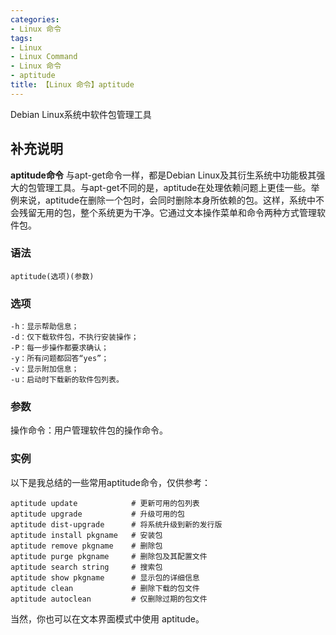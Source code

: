 ```yaml
---
categories:
- Linux 命令
tags:
- Linux
- Linux Command
- Linux 命令
- aptitude
title: 【Linux 命令】aptitude
---
```


Debian Linux系统中软件包管理工具

## 补充说明

**aptitude命令** 与apt-get命令一样，都是Debian Linux及其衍生系统中功能极其强大的包管理工具。与apt-get不同的是，aptitude在处理依赖问题上更佳一些。举例来说，aptitude在删除一个包时，会同时删除本身所依赖的包。这样，系统中不会残留无用的包，整个系统更为干净。它通过文本操作菜单和命令两种方式管理软件包。

###  语法

```shell
aptitude(选项)(参数)
```

###  选项

```shell
-h：显示帮助信息；
-d：仅下载软件包，不执行安装操作；
-P：每一步操作都要求确认；
-y：所有问题都回答“yes”；
-v：显示附加信息；
-u：启动时下载新的软件包列表。
```

###  参数

操作命令：用户管理软件包的操作命令。

###  实例

以下是我总结的一些常用aptitude命令，仅供参考：

```shell
aptitude update            # 更新可用的包列表
aptitude upgrade           # 升级可用的包
aptitude dist-upgrade      # 将系统升级到新的发行版
aptitude install pkgname   # 安装包
aptitude remove pkgname    # 删除包
aptitude purge pkgname     # 删除包及其配置文件
aptitude search string     # 搜索包
aptitude show pkgname      # 显示包的详细信息
aptitude clean             # 删除下载的包文件
aptitude autoclean         # 仅删除过期的包文件
```

当然，你也可以在文本界面模式中使用 aptitude。


<!-- Linux命令行搜索引擎：https://jaywcjlove.github.io/linux-command/ -->